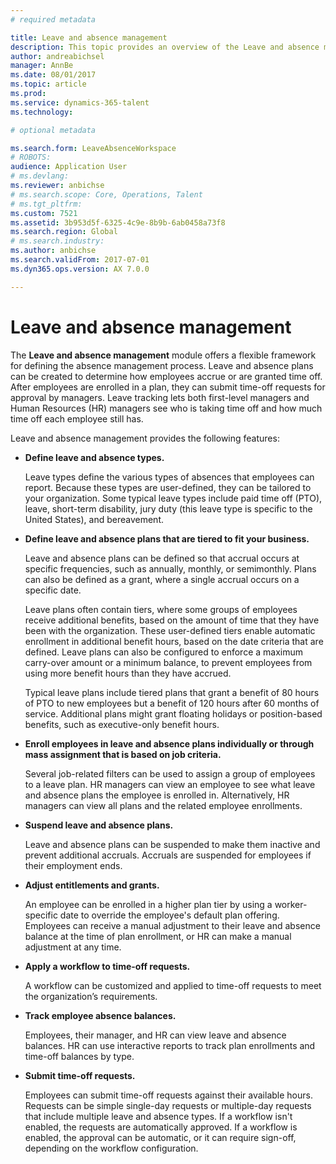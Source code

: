 ```yaml
---
# required metadata

title: Leave and absence management
description: This topic provides an overview of the Leave and absence management module. 
author: andreabichsel
manager: AnnBe
ms.date: 08/01/2017
ms.topic: article
ms.prod: 
ms.service: dynamics-365-talent
ms.technology: 

# optional metadata

ms.search.form: LeaveAbsenceWorkspace
# ROBOTS: 
audience: Application User
# ms.devlang: 
ms.reviewer: anbichse
# ms.search.scope: Core, Operations, Talent
# ms.tgt_pltfrm: 
ms.custom: 7521
ms.assetid: 3b953d5f-6325-4c9e-8b9b-6ab0458a73f8
ms.search.region: Global
# ms.search.industry: 
ms.author: anbichse
ms.search.validFrom: 2017-07-01
ms.dyn365.ops.version: AX 7.0.0

---
```

# Leave and absence management

The **Leave and absence management** module offers a flexible framework for defining the absence management process. Leave and absence plans can be created to determine how employees accrue or are granted time off. After employees are enrolled in a plan, they can submit time-off requests for approval by managers. Leave tracking lets both first-level managers and Human Resources (HR) managers see who is taking time off and how much time off each employee still has.  

Leave and absence management provides the following features: 

- **Define leave and absence types.**

    Leave types define the various types of absences that employees can report. Because these types are user-defined, they can be tailored to your organization. Some typical leave types include paid time off (PTO), leave, short-term disability, jury duty (this leave type is specific to the United States), and bereavement. 

- **Define leave and absence plans that are tiered to fit your business.**

    Leave and absence plans can be defined so that accrual occurs at specific frequencies, such as annually, monthly, or semimonthly. Plans can also be defined as a grant, where a single accrual occurs on a specific date. 

    Leave plans often contain tiers, where some groups of employees receive additional benefits, based on the amount of time that they have been with the organization. These user-defined tiers enable automatic enrollment in additional benefit hours, based on the date criteria that are defined. Leave plans can also be configured to enforce a maximum carry-over amount or a minimum balance, to prevent employees from using more benefit hours than they have accrued. 

    Typical leave plans include tiered plans that grant a benefit of 80 hours of PTO to new employees but a benefit of 120 hours after 60 months of service. Additional plans might grant floating holidays or position-based benefits, such as executive-only benefit hours.

- **Enroll employees in leave and absence plans individually or through mass assignment that is based on job criteria.**

    Several job-related filters can be used to assign a group of employees to a leave plan. HR managers can view an employee to see what leave and absence plans the employee is enrolled in. Alternatively, HR managers can view all plans and the related employee enrollments.

- **Suspend leave and absence plans.**

    Leave and absence plans can be suspended to make them inactive and prevent additional accruals. Accruals are suspended for employees if their employment ends.  

- **Adjust entitlements and grants.**

    An employee can be enrolled in a higher plan tier by using a worker-specific date to override the employee's default plan offering. Employees can receive a manual adjustment to their leave and absence balance at the time of plan enrollment, or HR can make a manual adjustment at any time. 

- **Apply a workflow to time-off requests.**

     A workflow can be customized and applied to time-off requests to meet the organization’s requirements.  

- **Track employee absence balances.**

    Employees, their manager, and HR can view leave and absence balances. HR can use interactive reports to track plan enrollments and time-off balances by type. 

- **Submit time-off requests.**

    Employees can submit time-off requests against their available hours. Requests can be simple single-day requests or multiple-day requests that include multiple leave and absence types. If a workflow isn't enabled, the requests are automatically approved. If a workflow is enabled, the approval can be automatic, or it can require sign-off, depending on the workflow configuration.
